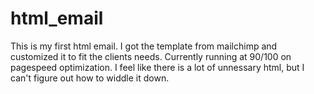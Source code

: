 # html_email
This is my first html email. I got the template from mailchimp and 
customized it to fit the clients needs. Currently running at 90/100
on pagespeed optimization. I feel like there is a lot of unnessary 
html, but I can't figure out how to widdle it down.